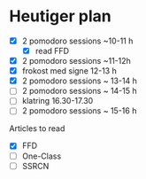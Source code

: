 
# Heutiger plan 

- [x] 2 pomodoro sessions ~10-11 h
	- [x] read FFD
- [x] 2 pomodoro sessions ~11-12h
- [x] frokost med signe 12-13 h
- [x] 2 pomodoro sessions ~  13-14 h
- [ ] 2 pomodoro sessions ~  14-15 h
- [ ] klatring 16.30-17.30
- [ ] 2 pomodoro sessions ~  15-16 h

Articles to read 
- [x] FFD
- [ ] One-Class
- [ ] SSRCN
